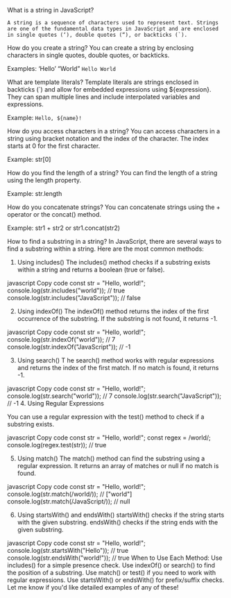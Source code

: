 What is a string in JavaScript?

    A string is a sequence of characters used to represent text. Strings are one of the fundamental data types in JavaScript and are enclosed in single quotes (‘), double quotes (“), or backticks (`).


How do you create a string?
    You can create a string by enclosing characters in single quotes, double quotes, or backticks.


Examples:
    ‘Hello’
    “World”
    `Hello World`

What are template literals?
    Template literals are strings enclosed in backticks (`) and allow for embedded expressions using ${expression}. They can span multiple lines and include interpolated variables and expressions.


Example: `Hello, ${name}!`


How do you access characters in a string?
    You can access characters in a string using bracket notation and the index of the character. The index starts at 0 for the first character.


Example: str[0]


How do you find the length of a string?
    You can find the length of a string using the length property.


Example: str.length


How do you concatenate strings?
    You can concatenate strings using the + operator or the concat() method.


Example: str1 + str2 or str1.concat(str2)


How to find a substring in a string?
    In JavaScript, there are several ways to find a substring within a string. Here are the most common methods:

1. Using includes()
The includes() method checks if a substring exists within a string and returns a boolean (true or false).

javascript
Copy code
const str = "Hello, world!";
console.log(str.includes("world")); // true
console.log(str.includes("JavaScript")); // false

2. Using indexOf()
The indexOf() method returns the index of the first occurrence of the substring. If the substring is not found, it returns -1.

javascript
Copy code
const str = "Hello, world!";
console.log(str.indexOf("world")); // 7
console.log(str.indexOf("JavaScript")); // -1

3. Using search()
T   he search() method works with regular expressions and returns the index of the first match. If no match is     found, it returns -1.

javascript
    Copy code
    const str = "Hello, world!";
    console.log(str.search("world")); // 7
    console.log(str.search("JavaScript")); // -1
4. Using Regular Expressions

You can use a regular expression with the test() method to check if a substring exists.

javascript
Copy code
const str = "Hello, world!";
const regex = /world/;
console.log(regex.test(str)); // true

5. Using match()
The match() method can find the substring using a regular expression. It returns an array of matches or null if no match is found.

javascript
Copy code
const str = "Hello, world!";
console.log(str.match(/world/)); // ["world"]
console.log(str.match(/JavaScript/)); // null

6. Using startsWith() and endsWith()
startsWith() checks if the string starts with the given substring.
endsWith() checks if the string ends with the given substring.

javascript
Copy code
const str = "Hello, world!";
console.log(str.startsWith("Hello")); // true
console.log(str.endsWith("world!")); // true
When to Use Each Method:
Use includes() for a simple presence check.
Use indexOf() or search() to find the position of a substring.
Use match() or test() if you need to work with regular expressions.
Use startsWith() or endsWith() for prefix/suffix checks.
Let me know if you'd like detailed examples of any of these!






